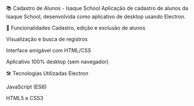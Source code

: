 📚 Cadastro de Alunos - Isaque School
Aplicação de cadastro de alunos da Isaque School, desenvolvida como aplicativo de desktop usando Electron.

🚀 Funcionalidades
Cadastro, edição e exclusão de alunos

Visualização e busca de registros

Interface amigável com HTML/CSS

Aplicativo 100% desktop (sem navegador)

🛠 Tecnologias Utilizadas
Electron

JavaScript (ES6)

HTML5 e CSS3
